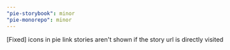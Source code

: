 ```yaml
---
"pie-storybook": minor
"pie-monorepo": minor
---
```


[Fixed] icons in pie link stories aren't shown if the story url is directly visited
